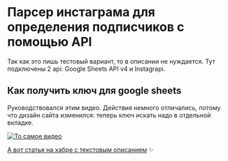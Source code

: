 <h1>Парсер инстаграма для определения подписчиков с помощью API</h1>
<p>Так как это лишь тестовый вариант, то в описании не нуждается. Тут подключены 2 api: Google Sheets API v4 и Instagrapi.</p>
<h2>Как получить ключ для google sheets</h2>
<p> Руководствовался этим видео. Действия немного отличались, потому что дизайн сайта изменился: теперь ключ искать надо в отдельной вкладке.</p>

[![То самое видео](https://i.ytimg.com/vi/Bf8KHZtcxnA/maxresdefault.jpg)](https://youtu.be/RHPYGwVQB2o)


[А вот статья на хабре с текстовым описанием](https://habr.com/ru/post/305378/) ✨
